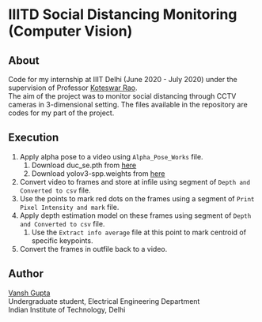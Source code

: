 # IIITD Social Distancing Monitoring (Computer Vision)

## About
Code for my internship at IIIT Delhi (June 2020 - July 2020) under the supervision of Professor [Koteswar Rao](https://sites.google.com/site/koteswarraojerripothula).  
The aim of the project was to monitor social distancing through CCTV cameras in 3-dimensional setting. The files available in the repository are codes for my part of the project.

## Execution
1. Apply alpha pose to a video using `Alpha_Pose_Works` file.
      1. Download duc_se.pth from [here](https://drive.google.com/file/d/1RoOB5ukKNavINgUuAtIIHReK_HAUU4ir/view?usp=sharing)
      2. Download yolov3-spp.weights from [here](https://drive.google.com/file/d/13DhywizS2UoC7JKPFS81u5ig4RMEfyfx/view?usp=sharing)
2. Convert video to frames and store at infile using segment of `Depth and Converted to csv` file.
3. Use the points to mark red dots on the frames using a segment of `Print Pixel Intensity and mark` file.
4. Apply depth estimation model on these frames using segment of `Depth and Converted to csv` file.
      1. Use the `Extract info average` file at this point to mark centroid of specific keypoints.
5. Convert the frames in outfile back to a video.


## Author
[Vansh Gupta](https://github.com/V-G-spec)  
Undergraduate student, Electrical Engineering Department  
Indian Institute of Technology, Delhi
